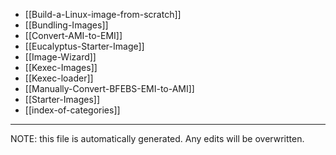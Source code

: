* [[Build-a-Linux-image-from-scratch]]
* [[Bundling-Images]]
* [[Convert-AMI-to-EMI]]
* [[Eucalyptus-Starter-Image]]
* [[Image-Wizard]]
* [[Kexec-Images]]
* [[Kexec-loader]]
* [[Manually-Convert-BFEBS-EMI-to-AMI]]
* [[Starter-Images]]
* [[index-of-categories]]

*****
NOTE: this file is automatically generated. Any edits will be overwritten.
